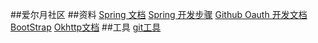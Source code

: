 ##爱尔月社区
##资料
[Spring 文档](https://spring.io/guides)
[Spring 开发步骤](https://spring.io/guides/gs/serving-web-content/)
[Github Oauth 开发文档](https://developer.github.com/apps/building-oauth-apps/)
[BootStrap](https://v3.bootcss.com/)
[Okhttp文档](https://square.github.io/okhttp/)
##工具
[git工具](https://git-scm.com/downloads)
